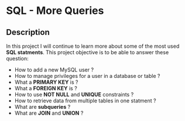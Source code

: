 # SQL - More Queries
## Description
In this project I will continue to learn more about some of
the most used **SQL statments**. This project objective is to
be able to answer these question:
* How to add a new MySQL user ?
* How to manage privileges for a user in a database or table ?
* What a **PRIMARY KEY** is ?
* What a **FOREIGN KEY** is ?
* How to use **NOT NULL** and **UNIQUE** constraints ?
* How to retrieve data from multiple tables in one statment ?
* What are **subqueries** ?
* What are **JOIN** and **UNION** ?
